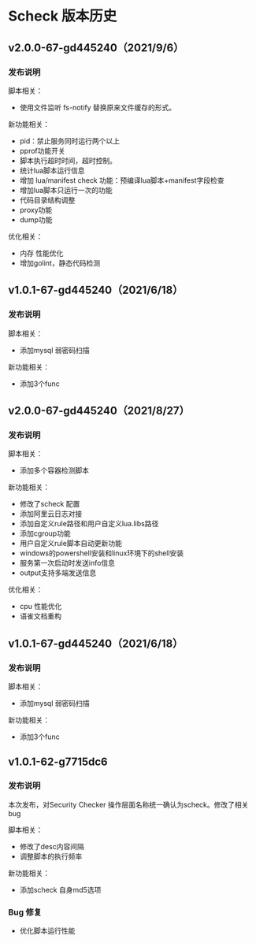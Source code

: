 # Scheck 版本历史

## v2.0.0-67-gd445240（2021/9/6）
### 发布说明

脚本相关：

- 使用文件监听 fs-notify 替换原来文件缓存的形式。

新功能相关：

- pid：禁止服务同时运行两个以上
- pprof功能开关
- 脚本执行超时时间，超时控制。
- 统计lua脚本运行信息
- 增加 lua/manifest check 功能：预编译lua脚本+manifest字段检查
- 增加lua脚本只运行一次的功能
- 代码目录结构调整
- proxy功能
- dump功能

优化相关：
- 内存 性能优化
- 增加golint，静态代码检测


## v1.0.1-67-gd445240（2021/6/18）
### 发布说明

脚本相关：

- 添加mysql 弱密码扫描

新功能相关：

- 添加3个func


## v2.0.0-67-gd445240（2021/8/27）
### 发布说明

脚本相关：

- 添加多个容器检测脚本

新功能相关：

- 修改了scheck 配置
- 添加阿里云日志对接
- 添加自定义rule路径和用户自定义lua.libs路径
- 添加cgroup功能
- 用户自定义rule脚本自动更新功能
- windows的powershell安装和linux环境下的shell安装
- 服务第一次启动时发送info信息
- output支持多端发送信息

优化相关：
- cpu 性能优化
- 语雀文档重构


## v1.0.1-67-gd445240（2021/6/18）
### 发布说明

脚本相关：

- 添加mysql 弱密码扫描

新功能相关：

- 添加3个func




## v1.0.1-62-g7715dc6
### 发布说明

本次发布，对Security Checker 操作层面名称统一确认为scheck。修改了相关bug

脚本相关：

- 修改了desc内容间隔
- 调整脚本的执行频率

新功能相关：

- 添加scheck 自身md5选项

### Bug 修复

- 优化脚本运行性能

